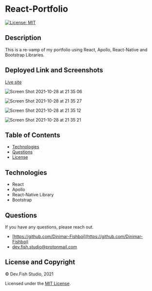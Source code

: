 # React-Portfolio

[![License: MIT](https://img.shields.io/badge/License-MIT-yellow.svg)](https://opensource.org/licenses/MIT)

## Description

This is a re-vamp of my portfolio using React, Apollo, React-Native and Bootstrap Libraries.

## Deployed Link and Screenshots

[Live site](https://dinimar-fishboi.github.io/React_Portfolio/)

![Screen Shot 2021-10-28 at 21 35 06](https://user-images.githubusercontent.com/83541287/139248220-a58619a5-0040-476f-941a-94548a20d57f.png)

![Screen Shot 2021-10-28 at 21 35 27](https://user-images.githubusercontent.com/83541287/139248304-23ce0aeb-f874-480a-b108-ad83a6241b40.png)

![Screen Shot 2021-10-28 at 21 35 12](https://user-images.githubusercontent.com/83541287/139248326-27939bed-d908-4f2d-ab12-f21ff9a00b78.png)

![Screen Shot 2021-10-28 at 21 35 21](https://user-images.githubusercontent.com/83541287/139248334-0e40e68b-a4d7-4125-bd14-2e30d105e8e3.png)


## Table of Contents 
- [Technologies](#technologies)
- [Questions](#questions)
- [License](#license-and-copyright)

## Technologies

- React
- Apollo
- React-Native Library
- Bootstrap

## Questions

If you have any questions, please reach out.

- [https://github.com/Dinimar-Fishboi](https://github.com/Dinimar-Fishboi)
- [dev.fish.studio@protonmail.com](#dev.fish.studio@protonmail.com)

## License and Copyright

 © Dev.Fish Studio, 2021

Licensed under the [MIT License](LICENSE).

